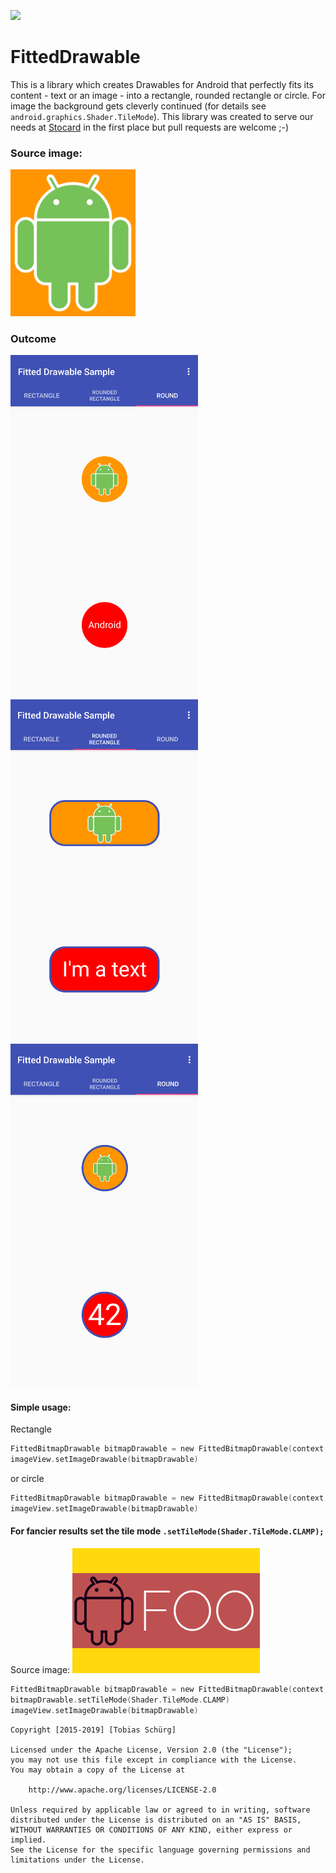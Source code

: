 [![](https://jitpack.io/v/tobiasschuerg/FittedDrawable.svg)](https://jitpack.io/#tobiasschuerg/FittedDrawable)

# FittedDrawable
This is a library which creates Drawables for Android that perfectly fits its content - text or an image - into a rectangle, rounded rectangle or circle. For image the background gets cleverly continued (for details see `android.graphics.Shader.TileMode`). 
This library was created to serve our needs at [Stocard](http://stocard.de) in the first place but pull requests are welcome ;-)

### Source image:
<img src="https://github.com/tobiasschuerg/FittedDrawable/raw/master/sample/src/main/res/drawable/android.png" width="200">

### Outcome
<img src="https://github.com/tobiasschuerg/FittedDrawable/raw/master/previews/round.png" width="300">
<img src="https://github.com/tobiasschuerg/FittedDrawable/raw/master/previews/rect_border.png" width="300">
<img src="https://github.com/tobiasschuerg/FittedDrawable/raw/master/previews/42.png" width="300">


#### Simple usage:

Rectangle
```kotlin
FittedBitmapDrawable bitmapDrawable = new FittedBitmapDrawable(context, R.drawable.android, ROUND_RECTANGLE)
imageView.setImageDrawable(bitmapDrawable)
```
or circle
```kotlin
FittedBitmapDrawable bitmapDrawable = new FittedBitmapDrawable(context, R.drawable.android, ROUND)
imageView.setImageDrawable(bitmapDrawable)
```

#### For fancier results set the tile mode `.setTileMode(Shader.TileMode.CLAMP);` 
Source image:
![source image2](https://github.com/tobiasschuerg/FittedDrawable/raw/master/sample/src/main/res/drawable/andfoo.png)

```kotlin
FittedBitmapDrawable bitmapDrawable = new FittedBitmapDrawable(context, R.drawable.android, ROUND_RECTANGLE)
bitmapDrawable.setTileMode(Shader.TileMode.CLAMP)
imageView.setImageDrawable(bitmapDrawable)

```




```
Copyright [2015-2019] [Tobias Schürg]

Licensed under the Apache License, Version 2.0 (the "License");
you may not use this file except in compliance with the License.
You may obtain a copy of the License at

    http://www.apache.org/licenses/LICENSE-2.0

Unless required by applicable law or agreed to in writing, software
distributed under the License is distributed on an "AS IS" BASIS,
WITHOUT WARRANTIES OR CONDITIONS OF ANY KIND, either express or implied.
See the License for the specific language governing permissions and
limitations under the License.
```

